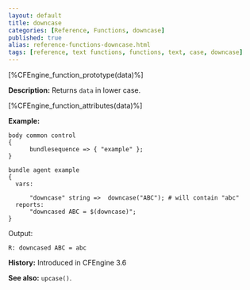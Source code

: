 ```yaml
---
layout: default
title: downcase
categories: [Reference, Functions, downcase]
published: true
alias: reference-functions-downcase.html
tags: [reference, text functions, functions, text, case, downcase]
---
```


[%CFEngine_function_prototype(data)%]

**Description:** Returns `data` in lower case.

[%CFEngine_function_attributes(data)%]

**Example:**

```cf3
body common control
{
      bundlesequence => { "example" };
}

bundle agent example
{
  vars:

      "downcase" string =>  downcase("ABC"); # will contain "abc"
  reports:
      "downcased ABC = $(downcase)";
}
```

Output:

```
R: downcased ABC = abc
```

**History:** Introduced in CFEngine 3.6

**See also:** `upcase()`.

